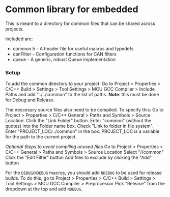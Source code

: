 # Common library for embedded

This is meant to a directory for common files that can be shared across projects.

Included are:
* common.h - A header file for useful macros and typedefs
* canFilter - Configuration functions for CAN filters
* queue - A generic, robust Queue implementation


### Setup
To add the common directory to your project:
Go to Project > Properties > C/C++ Build > Settings > Tool Settings > MCU GCC Compiler > Include Paths
and add "../../common" to the list of paths. **Note**: this must be done for Debug and Release.

The neccesary source files also need to be compiled.  To specify this:
Go to Project > Properties > C/C++ General > Paths and Symbols > Source Location.
Click the "Link Folder" button.
Enter "common" (without the quotes) into the Folder name box.
Check "Link to folder in file system".
Enter "PROJECT_LOC/../common" in the box. PROJECT_LOC is a variable for the path to
the current project.


*Optional Steps to avoid compiling unused files*
Go to Project > Properties > C/C++ General > Paths and Symbols > Source Location
Select "/<project name>/common"
Click the "Edit Filter" button
Add files to exclude by clicking the "Add" button



For the `DEBUG`/`NDEBUG` macros, you should add `NDEBUG` to be used for release builds. To do this, go to
Project > Properties > C/C++ Build > Settings > Tool Settings > MCU GCC Compiler > Preprocessor
Pick "Release" from the dropdown at the top and add `NDEBUG`.

